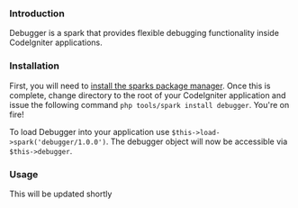 ### Introduction

Debugger is a spark that provides flexible debugging functionality inside CodeIgniter applications.

### Installation

First, you will need to [install the sparks package manager][]. Once this is complete, change directory to the root of your CodeIgniter application and issue the following command `php tools/spark install debugger`. You're on fire!

To load Debugger into your application use `$this->load->spark('debugger/1.0.0')`. The debugger object will now be accessible via `$this->debugger`.

### Usage

This will be updated shortly

[install the sparks package manager]: http://getsparks.org/install 